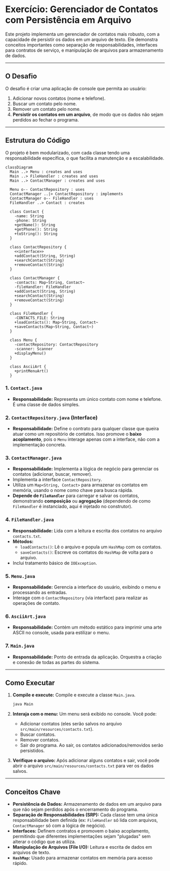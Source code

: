 # Exercício: Gerenciador de Contatos com Persistência em Arquivo

Este projeto implementa um gerenciador de contatos mais robusto, com a capacidade de persistir os dados em um arquivo de texto. Ele demonstra conceitos importantes como separação de responsabilidades, interfaces para contratos de serviço, e manipulação de arquivos para armazenamento de dados.

---

## O Desafio

O desafio é criar uma aplicação de console que permita ao usuário:

1.  Adicionar novos contatos (nome e telefone).
2.  Buscar um contato pelo nome.
3.  Remover um contato pelo nome.
4.  **Persistir os contatos em um arquivo**, de modo que os dados não sejam perdidos ao fechar o programa.

---

## Estrutura do Código

O projeto é bem modularizado, com cada classe tendo uma responsabilidade específica, o que facilita a manutenção e a escalabilidade.

```mermaid
classDiagram
  Main ..> Menu : creates and uses
  Main ..> FileHandler : creates and uses
  Main ..> ContactManager : creates and uses

  Menu o-- ContactRepository : uses
  ContactManager ..|> ContactRepository : implements
  ContactManager o-- FileHandler : uses
  FileHandler ..> Contact : creates

  class Contact {
    -name: String
    -phone: String
    +getName(): String
    +getPhone(): String
    +toString(): String
  }

  class ContactRepository {
    <<interface>>
    +addContact(String, String)
    +searchContact(String)
    +removeContact(String)
  }

  class ContactManager {
    -contacts: Map~String, Contact~
    -fileHandler: FileHandler
    +addContact(String, String)
    +searchContact(String)
    +removeContact(String)
  }

  class FileHandler {
    -CONTACTS_FILE: String
    +loadContacts(): Map~String, Contact~
    +saveContacts(Map~String, Contact~)
  }

  class Menu {
    -contactRepository: ContactRepository
    -scanner: Scanner
    +displayMenu()
  }

  class AsciiArt {
    +printMenuArt()
  }
```

### 1. `Contact.java`

*   **Responsabilidade:** Representa um único contato com nome e telefone. É uma classe de dados simples.

### 2. `ContactRepository.java` (Interface)

*   **Responsabilidade:** Define o contrato para qualquer classe que queira atuar como um repositório de contatos. Isso promove o **baixo acoplamento**, pois o `Menu` interage apenas com a interface, não com a implementação concreta.

### 3. `ContactManager.java`

*   **Responsabilidade:** Implementa a lógica de negócio para gerenciar os contatos (adicionar, buscar, remover).
*   Implementa a interface `ContactRepository`.
*   Utiliza um `Map<String, Contact>` para armazenar os contatos em memória, usando o nome como chave para busca rápida.
*   **Depende de `FileHandler`** para carregar e salvar os contatos, demonstrando **composição** ou **agregação** (dependendo de como `FileHandler` é instanciado, aqui é injetado no construtor).

### 4. `FileHandler.java`

*   **Responsabilidade:** Lida com a leitura e escrita dos contatos no arquivo `contacts.txt`.
*   **Métodos:**
    *   `loadContacts()`: Lê o arquivo e popula um `HashMap` com os contatos.
    *   `saveContacts()`: Escreve os contatos do `HashMap` de volta para o arquivo.
*   Inclui tratamento básico de `IOException`.

### 5. `Menu.java`

*   **Responsabilidade:** Gerencia a interface do usuário, exibindo o menu e processando as entradas.
*   Interage com o `ContactRepository` (via interface) para realizar as operações de contato.

### 6. `AsciiArt.java`

*   **Responsabilidade:** Contém um método estático para imprimir uma arte ASCII no console, usada para estilizar o menu.

### 7. `Main.java`

*   **Responsabilidade:** Ponto de entrada da aplicação. Orquestra a criação e conexão de todas as partes do sistema.

---

## Como Executar

1.  **Compile e execute:** Compile e execute a classe `Main.java`.

    ```bash
    java Main
    ```

2.  **Interaja com o menu:** Um menu será exibido no console. Você pode:
    *   Adicionar contatos (eles serão salvos no arquivo `src/main/resources/contacts.txt`).
    *   Buscar contatos.
    *   Remover contatos.
    *   Sair do programa. Ao sair, os contatos adicionados/removidos serão persistidos.

3.  **Verifique o arquivo:** Após adicionar alguns contatos e sair, você pode abrir o arquivo `src/main/resources/contacts.txt` para ver os dados salvos.

---

## Conceitos Chave

*   **Persistência de Dados:** Armazenamento de dados em um arquivo para que não sejam perdidos após o encerramento do programa.
*   **Separação de Responsabilidades (SRP):** Cada classe tem uma única responsabilidade bem definida (ex: `FileHandler` só lida com arquivos, `ContactManager` só com a lógica de negócio).
*   **Interfaces:** Definem contratos e promovem o baixo acoplamento, permitindo que diferentes implementações sejam "plugadas" sem alterar o código que as utiliza.
*   **Manipulação de Arquivos (File I/O):** Leitura e escrita de dados em arquivos de texto.
*   **`HashMap`:** Usado para armazenar contatos em memória para acesso rápido.
